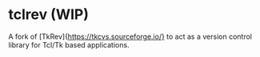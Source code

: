 # tclrev (WIP)

A fork of [TkRev]{https://tkcvs.sourceforge.io/} to act as a version control library for Tcl/Tk based applications.
